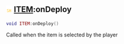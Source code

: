 ## ![shared](../../.gitbook/assets/shared.png) [ITEM](item):onDeploy

```lua
void ITEM:onDeploy()
```

Called when the item is selected by the player
